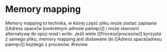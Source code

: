 # Memory mapping
Memory mapping to technika, w której część pliku może zostać zapisana [[Adress space|w konkretnym adresie pamięci]] i może stanowić alternatywę do opcji *read* i *write*. Jeśli wiele [[Process|procesów]] korzysta z samego pliku, memory mapping jest dodawane do [[Adress space|adresu pamięci]] każdego z procesów. #review